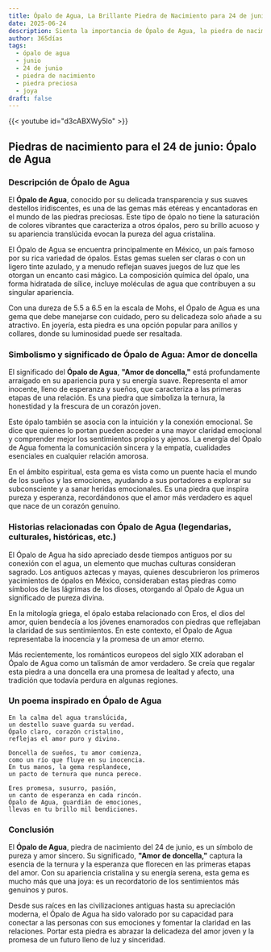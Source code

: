```yaml
---
title: Ópalo de Agua, La Brillante Piedra de Nacimiento para 24 de junio
date: 2025-06-24
description: Sienta la importancia de Ópalo de Agua, la piedra de nacimiento de 24 de junio que simboliza Amor de doncella. Deje que su belleza y significado iluminen su día.
author: 365días
tags:
  - ópalo de agua
  - junio
  - 24 de junio
  - piedra de nacimiento
  - piedra preciosa
  - joya
draft: false
---
```


{{< youtube id="d3cABXWy5Io" >}}

## Piedras de nacimiento para el 24 de junio: Ópalo de Agua

### Descripción de Ópalo de Agua

El **Ópalo de Agua**, conocido por su delicada transparencia y sus suaves destellos iridiscentes, es una de las gemas más etéreas y encantadoras en el mundo de las piedras preciosas. Este tipo de ópalo no tiene la saturación de colores vibrantes que caracteriza a otros ópalos, pero su brillo acuoso y su apariencia translúcida evocan la pureza del agua cristalina.

El Ópalo de Agua se encuentra principalmente en México, un país famoso por su rica variedad de ópalos. Estas gemas suelen ser claras o con un ligero tinte azulado, y a menudo reflejan suaves juegos de luz que les otorgan un encanto casi mágico. La composición química del ópalo, una forma hidratada de sílice, incluye moléculas de agua que contribuyen a su singular apariencia.

Con una dureza de 5.5 a 6.5 en la escala de Mohs, el Ópalo de Agua es una gema que debe manejarse con cuidado, pero su delicadeza solo añade a su atractivo. En joyería, esta piedra es una opción popular para anillos y collares, donde su luminosidad puede ser resaltada.

### Simbolismo y significado de Ópalo de Agua: Amor de doncella

El significado del **Ópalo de Agua**, **"Amor de doncella,"** está profundamente arraigado en su apariencia pura y su energía suave. Representa el amor inocente, lleno de esperanza y sueños, que caracteriza a las primeras etapas de una relación. Es una piedra que simboliza la ternura, la honestidad y la frescura de un corazón joven.

Este ópalo también se asocia con la intuición y la conexión emocional. Se dice que quienes lo portan pueden acceder a una mayor claridad emocional y comprender mejor los sentimientos propios y ajenos. La energía del Ópalo de Agua fomenta la comunicación sincera y la empatía, cualidades esenciales en cualquier relación amorosa.

En el ámbito espiritual, esta gema es vista como un puente hacia el mundo de los sueños y las emociones, ayudando a sus portadores a explorar su subconsciente y a sanar heridas emocionales. Es una piedra que inspira pureza y esperanza, recordándonos que el amor más verdadero es aquel que nace de un corazón genuino.

### Historias relacionadas con Ópalo de Agua (legendarias, culturales, históricas, etc.)

El Ópalo de Agua ha sido apreciado desde tiempos antiguos por su conexión con el agua, un elemento que muchas culturas consideran sagrado. Los antiguos aztecas y mayas, quienes descubrieron los primeros yacimientos de ópalos en México, consideraban estas piedras como símbolos de las lágrimas de los dioses, otorgando al Ópalo de Agua un significado de pureza divina.

En la mitología griega, el ópalo estaba relacionado con Eros, el dios del amor, quien bendecía a los jóvenes enamorados con piedras que reflejaban la claridad de sus sentimientos. En este contexto, el Ópalo de Agua representaba la inocencia y la promesa de un amor eterno.

Más recientemente, los románticos europeos del siglo XIX adoraban el Ópalo de Agua como un talismán de amor verdadero. Se creía que regalar esta piedra a una doncella era una promesa de lealtad y afecto, una tradición que todavía perdura en algunas regiones.

### Un poema inspirado en Ópalo de Agua

```
En la calma del agua translúcida,  
un destello suave guarda su verdad.  
Ópalo claro, corazón cristalino,  
reflejas el amor puro y divino.  

Doncella de sueños, tu amor comienza,  
como un río que fluye en su inocencia.  
En tus manos, la gema resplandece,  
un pacto de ternura que nunca perece.  

Eres promesa, susurro, pasión,  
un canto de esperanza en cada rincón.  
Ópalo de Agua, guardián de emociones,  
llevas en tu brillo mil bendiciones.  
```

### Conclusión

El **Ópalo de Agua**, piedra de nacimiento del 24 de junio, es un símbolo de pureza y amor sincero. Su significado, **"Amor de doncella,"** captura la esencia de la ternura y la esperanza que florecen en las primeras etapas del amor. Con su apariencia cristalina y su energía serena, esta gema es mucho más que una joya: es un recordatorio de los sentimientos más genuinos y puros.

Desde sus raíces en las civilizaciones antiguas hasta su apreciación moderna, el Ópalo de Agua ha sido valorado por su capacidad para conectar a las personas con sus emociones y fomentar la claridad en las relaciones. Portar esta piedra es abrazar la delicadeza del amor joven y la promesa de un futuro lleno de luz y sinceridad.